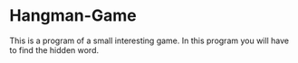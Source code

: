 # Hangman-Game
This is a program of a small interesting game. In this program you will have to find the hidden word.
